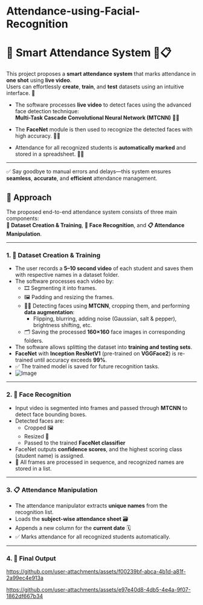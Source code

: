 # Attendance-using-Facial-Recognition

# 🧠 Smart Attendance System 🎥📋

This project proposes a **smart attendance system** that marks attendance in **one shot** using **live video**.  
Users can effortlessly **create**, **train**, and **test** datasets using an intuitive interface. 🚀

- The software processes **live video** to detect faces using the advanced face detection technique:  
  **Multi-Task Cascade Convolutional Neural Network (MTCNN)** 🧑‍💻

- The **FaceNet** module is then used to recognize the detected faces with high accuracy. 🧠✨

- Attendance for all recognized students is **automatically marked** and stored in a spreadsheet. 📑✅

---

✅ Say goodbye to manual errors and delays—this system ensures **seamless**, **accurate**, and **efficient** attendance management.

## 🚀 Approach

The proposed end-to-end attendance system consists of three main components:  
**📁 Dataset Creation & Training**, **🧠 Face Recognition**, and **📋 Attendance Manipulation**.

---

### 1. 📁 Dataset Creation & Training

- The user records a **5–10 second video** of each student and saves them with respective names in a dataset folder.
- The software processes each video by:
  - 🎞️ Segmenting it into frames.
  - 🖼️ Padding and resizing the frames.
  - 🧑‍💻 Detecting faces using **MTCNN**, cropping them, and performing **data augmentation**:
    - Flipping, blurring, adding noise (Gaussian, salt & pepper), brightness shifting, etc.
  - 🗂️ Saving the processed **160×160** face images in corresponding folders.
- The software allows splitting the dataset into **training and testing sets**.
- **FaceNet** with **Inception ResNetV1** (pre-trained on **VGGFace2**) is re-trained until accuracy exceeds **99%**.
- ✅ The trained model is saved for future recognition tasks.
- ![Image](https://github.com/user-attachments/assets/3debbe08-6b9f-418c-a74c-c56a4c15e4c4)

---

### 2. 🧠 Face Recognition

- Input video is segmented into frames and passed through **MTCNN** to detect face bounding boxes.
- Detected faces are:
  - Cropped 🖼️
  - Resized 📏
  - Passed to the trained **FaceNet classifier**
- FaceNet outputs **confidence scores**, and the highest scoring class (student name) is assigned.
- 🎯 All frames are processed in sequence, and recognized names are stored in a list.

---

### 3. 📋 Attendance Manipulation

- The attendance manipulator extracts **unique names** from the recognition list.
- Loads the **subject-wise attendance sheet** 🗃️
- Appends a new column for the **current date** 🗓️
- ✅ Marks attendance for all recognized students automatically.

---
### 4. 🎥 Final Output
https://github.com/user-attachments/assets/f00239bf-abca-4b1d-a81f-2a99ec4e913a

https://github.com/user-attachments/assets/e97e40d8-4db5-4e4a-9f07-1862df667b34
